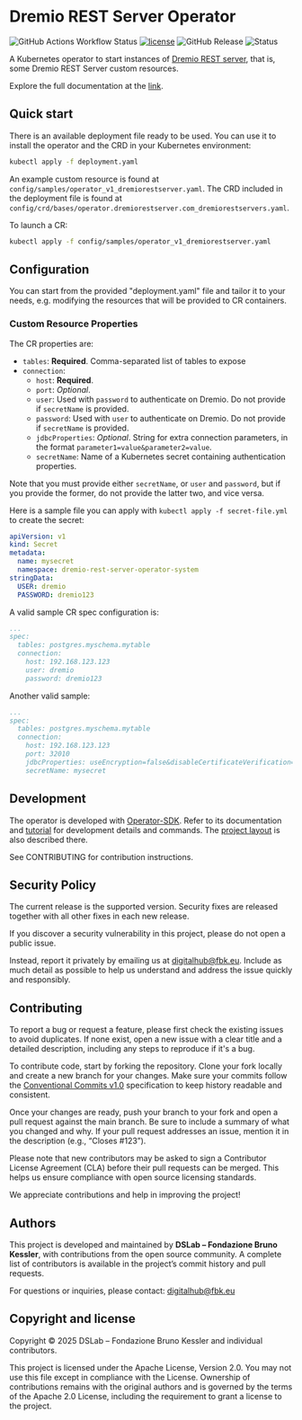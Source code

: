 # Dremio REST Server Operator

![GitHub Actions Workflow Status](https://img.shields.io/github/actions/workflow/status/tn-aixpa/dremio-rest-server-operator/release.yaml?event=release) [![license](https://img.shields.io/badge/license-Apache%202.0-blue)](https://github.com/tn-aixpa/dremio-rest-server-operator/LICENSE) ![GitHub Release](https://img.shields.io/github/v/release/tn-aixpa/dremio-rest-server-operator) ![Status](https://img.shields.io/badge/status-stable-gold)

A Kubernetes operator to start instances of [Dremio REST server](https://github.com/tn-aixpa/dremio-rest-server), that is, some Dremio REST Server custom resources.

Explore the full documentation at the [link](https://scc-digitalhub.github.io/docs/).

## Quick start

There is an available deployment file ready to be used. You can use it to install the operator and the CRD in your Kubernetes environment:

```sh
kubectl apply -f deployment.yaml
```

An example custom resource is found at `config/samples/operator_v1_dremiorestserver.yaml`. The CRD included in the deployment file is found at `config/crd/bases/operator.dremiorestserver.com_dremiorestservers.yaml`.

To launch a CR:

```sh
kubectl apply -f config/samples/operator_v1_dremiorestserver.yaml
```

## Configuration

You can start from the provided "deployment.yaml" file and tailor it to your needs, e.g. modifying the resources that will be provided to CR containers.

### Custom Resource Properties

The CR properties are:

- `tables`: **Required**. Comma-separated list of tables to expose
- `connection`:
  - `host`: **Required**.
  - `port`: *Optional*.
  - `user`: Used with `password` to authenticate on Dremio. Do not provide if `secretName` is provided.
  - `password`: Used with `user` to authenticate on Dremio. Do not provide if `secretName` is provided.
  - `jdbcProperties`: *Optional*. String for extra connection parameters, in the format `parameter1=value&parameter2=value`.
  - `secretName`: Name of a Kubernetes secret containing authentication properties.

Note that you must provide either `secretName`, or `user` and `password`, but if you provide the former, do not provide the latter two, and vice versa.

Here is a sample file you can apply with `kubectl apply -f secret-file.yml` to create the secret:

``` yaml
apiVersion: v1
kind: Secret
metadata:
  name: mysecret
  namespace: dremio-rest-server-operator-system
stringData:
  USER: dremio
  PASSWORD: dremio123
```

A valid sample CR spec configuration is:

``` yaml
...
spec:
  tables: postgres.myschema.mytable
  connection:
    host: 192.168.123.123
    user: dremio
    password: dremio123
```

Another valid sample:

``` yaml
...
spec:
  tables: postgres.myschema.mytable
  connection:
    host: 192.168.123.123
    port: 32010
    jdbcProperties: useEncryption=false&disableCertificateVerification=true
    secretName: mysecret
```

## Development

The operator is developed with [Operator-SDK](https://sdk.operatorframework.io). Refer to its documentation and [tutorial](https://sdk.operatorframework.io/docs/building-operators/golang/tutorial/) for development details and commands. The [project layout](https://sdk.operatorframework.io/docs/overview/project-layout/) is also described there.

See CONTRIBUTING for contribution instructions.

## Security Policy

The current release is the supported version. Security fixes are released together with all other fixes in each new release.

If you discover a security vulnerability in this project, please do not open a public issue.

Instead, report it privately by emailing us at digitalhub@fbk.eu. Include as much detail as possible to help us understand and address the issue quickly and responsibly.

## Contributing

To report a bug or request a feature, please first check the existing issues to avoid duplicates. If none exist, open a new issue with a clear title and a detailed description, including any steps to reproduce if it's a bug.

To contribute code, start by forking the repository. Clone your fork locally and create a new branch for your changes. Make sure your commits follow the [Conventional Commits v1.0](https://www.conventionalcommits.org/en/v1.0.0/) specification to keep history readable and consistent.

Once your changes are ready, push your branch to your fork and open a pull request against the main branch. Be sure to include a summary of what you changed and why. If your pull request addresses an issue, mention it in the description (e.g., “Closes #123”).

Please note that new contributors may be asked to sign a Contributor License Agreement (CLA) before their pull requests can be merged. This helps us ensure compliance with open source licensing standards.

We appreciate contributions and help in improving the project!

## Authors

This project is developed and maintained by **DSLab – Fondazione Bruno Kessler**, with contributions from the open source community. A complete list of contributors is available in the project’s commit history and pull requests.

For questions or inquiries, please contact: [digitalhub@fbk.eu](mailto:digitalhub@fbk.eu)

## Copyright and license

Copyright © 2025 DSLab – Fondazione Bruno Kessler and individual contributors.

This project is licensed under the Apache License, Version 2.0.
You may not use this file except in compliance with the License. Ownership of contributions remains with the original authors and is governed by the terms of the Apache 2.0 License, including the requirement to grant a license to the project.
